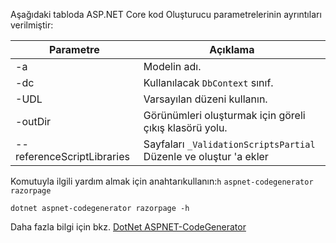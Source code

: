 <a name="codegenerator"></a>Aşağıdaki tabloda ASP.NET Core kod Oluşturucu parametrelerinin ayrıntıları verilmiştir:

| Parametre               | Açıklama|
| ----------------- | ------------ |
| -a  | Modelin adı. |
| -dc  | Kullanılacak `DbContext` sınıf. |
| -UDL | Varsayılan düzeni kullanın. |
| -outDir | Görünümleri oluşturmak için göreli çıkış klasörü yolu. |
| --referenceScriptLibraries | Sayfaları `_ValidationScriptsPartial` Düzenle ve oluştur 'a ekler |

Komutuyla ilgili yardım almak için anahtarıkullanın:`h` `aspnet-codegenerator razorpage`

```console
dotnet aspnet-codegenerator razorpage -h
```

Daha fazla bilgi için bkz. [DotNet ASPNET-CodeGenerator](xref:fundamentals/tools/dotnet-aspnet-codegenerator) 